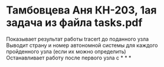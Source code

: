 # Тамбовцева Аня КН-203, 1ая задача из файла tasks.pdf
Показывает результат работы tracert до поданного узла  
Выводит страну и номер автономной системы для каждого пройденного узла (если их можно определить)  
Останавливает работу после первого узла с * * *  
